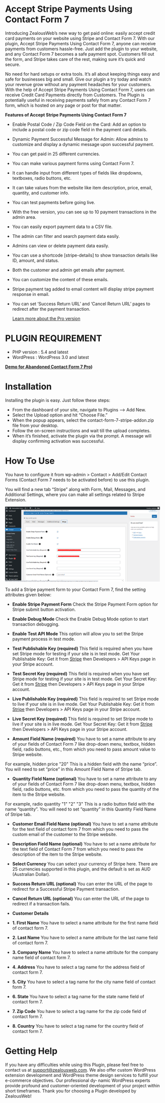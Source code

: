 # Accept Stripe Payments Using Contact Form 7
Introducing ZealousWeb’s new way to get paid online: easily accept credit card payments on your website using Stripe and Contact Form 7. With our plugin, Accept Stripe Payments Using Contact Form 7, anyone can receive payments from customers hassle-free. Just add the plugin to your website, and any Contact Form 7 becomes a safe payment spot. Customers fill out the form, and Stripe takes care of the rest, making sure it’s quick and secure.

No need for hard setups or extra tools. It’s all about keeping things easy and safe for businesses big and small. Give our plugin a try today and watch your revenue grow without any payment headaches for your customers.
With the help of Accept Stripe Payments Using Contact Form 7, users can receive Credit Card Payments directly from Customers. The Plugin is potentially useful in receiving payments safely from any Contact Form 7 form, which is hosted on any page or post for that matter.

**Features of Accept Stripe Payments Using Contact Form 7**

- Enable Postal Code / Zip Code Field on the Card: Add an option to include a postal code or zip code field in the payment card details.
- Dynamic Payment Successful Message for Admin: Allow admins to customize and display a dynamic message upon successful payment.
- You can get paid in 25 different currencies.
- You can make various payment forms using Contact Form 7.
- It can handle input from different types of fields like dropdowns, textboxes, radio buttons, etc.
- It can take values from the website like item description, price, email, quantity, and customer info.
- You can test payments before going live.
- With the free version, you can see up to 10 payment transactions in the admin area.
- You can easily export payment data to a CSV file.
- The admin can filter and search payment data easily.
- Admins can view or delete payment data easily.
- You can use a shortcode [stripe-details] to show transaction details like ID, amount, and status.
- Both the customer and admin get emails after payment.
- You can customize the content of these emails.
- Stripe payment tag added to email content will display stripe payment response in email.
- You can set ‘Success Return URL’ and ‘Cancel Return URL’ pages to redirect after the payment transaction.

  [Learn more about the Pro version](https://store.zealousweb.com/accept-stripe-payments-using-contact-form-7-pro)

# PLUGIN REQUIREMENT
- PHP version : 5.4 and latest
- WordPress : WordPress 3.0 and latest

<strong>[Demo for Abandoned Contact Form 7 Pro](https://demo.zealousweb.com/wordpress-plugins/accept-stripe-payments-using-contact-form-7/))</strong>

# Installation
Installing the plugin is easy. Just follow these steps:

- From the dashboard of your site, navigate to Plugins –> Add New.
- Select the Upload option and hit “Choose File.”
-  When the popup appears, select the contact-form-7-stripe-addon.zip file from your desktop.
- Follow the on-screen instructions and wait till the upload completes.
- When it’s finished, activate the plugin via the prompt. A message will display confirming activation was successful.

# How To Use
You have to configure it from wp-admin > Contact > Add/Edit Contact Forms (Contact Form 7 needs to be activated before) to use this plugin.

You will find a new tab “Stripe” along with Form, Mail, Messages, and Additional Settings, where you can make all settings related to Stripe Extension.

![Screenshot](resources/img/stripe.png)

To add a Stripe payment form to your Contact Form 7, find the setting attributes given below:

- **Enable Stripe Payment Form**
 Check the Stripe Payment Form option for Stripe submit button activation.
 
 - **Enable Debug Mode**
 Check the Enable Debug Mode option to start transaction debugging.
 
  - **Enable Test API Mode**
 This option will allow you to set the Stripe payment process in test mode.
 
   - **Test Publishable Key (required)**
 This field is required when you have set Stripe mode for testing if your site is in test mode.
Get Your Publishable Key:
Get it from [Stripe](https://dashboard.stripe.com/login) then Developers > API Keys page in your Stripe account.

- **Test Secret Key (required)**
This field is required when you have set Stripe mode for testing if your site is in test mode.
Get Your Secret Key:
Get it from [Stripe](https://dashboard.stripe.com/login) then Developers > API Keys page in your Stripe account.

- **Live Publishable Key (required)**
This field is required to set Stripe mode to live if your site is in live mode.
Get Your Publishable Key:
Get it from [Stripe](https://dashboard.stripe.com/login) then Developers > API Keys page in your Stripe account.

- **Live Secret Key (required)**
This field is required to set Stripe mode to live if your site is in live mode.
Get Your Secret Key:
Get it from [Stripe](https://dashboard.stripe.com/login) then Developers > API Keys page in your Stripe account.

- **Amount Field Name (required)**
You have to set a name attribute to any of your fields of Contact Form 7 like drop-down menu, textbox, hidden field, radio buttons, etc., from which you need to pass amount value to Stripe website.

For example, hidden price "20" This is a hidden field with the name “price”. You will need to set “price” in this Amount Field Name of Stripe tab.

- **Quantity Field Name (optional)**
You have to set a name attribute to any of your fields of Contact Form 7 like drop-down menu, textbox, hidden field, radio buttons, etc. from which you need to pass the quantity of the item to the Stripe website.

For example, radio quantity "1" "2" "3" This is a radio button field with the name “quantity”. You will need to set “quantity” in this Quantity Field Name of Stripe tab.

- **Customer Email Field Name (optional)**
You have to set a name attribute for the text field of contact form 7 from which you need to pass the custom email of the customer to the Stripe website.

- **Description Field Name (optional)**
You have to set a name attribute for the text field of Contact Form 7 from which you need to pass the description of the item to the Stripe website.

- **Select Currency**
You can select your currency of Stripe here. There are 25 currencies supported in this plugin, and the default is set as AUD (Australian Dollar).

- **Success Return URL (optional)**
You can enter the URL of the page to redirect for a Successful Stripe Payment transaction.

- **Cancel Return URL (optional)**
You can enter the URL of the page to redirect if a transaction fails.

- **Customer Details**
- **1. First Name**
You have to select a name attribute for the first name field of contact form 7.

- **2. Last Name**
You have to select a name attribute for the last name field of contact form 7.

- **3. Company Name**
You have to select a name attribute for the company name field of contact form 7.

- **4. Address**
You have to select a tag name for the address field of contact form 7.

- **5. City**
You have to select a tag name for the city name field of contact form 7.

- **6. State**
You have to select a tag name for the state name field of contact form 7.

- **7. Zip Code**
You have to select a tag name for the zip code field of contact form 7.

- **8. Country**
You have to select a tag name for the country field of contact form 7.

# Getting Help

If you have any difficulties while using this Plugin, please feel free to contact us at support@zealousweb.com. We also offer custom WordPress extension development and WordPress theme design services to fulfill your e-commerce objectives. Our professional dy‐ namic WordPress experts provide profound and customer-oriented development of your project within short timeframes. Thank you for choosing a Plugin developed by ZealousWeb!
